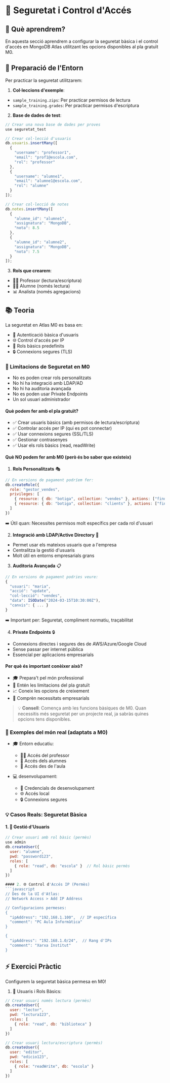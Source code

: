 # 🔐 Seguretat i Control d'Accés

## 🎯 Què aprendrem?
En aquesta secció aprendrem a configurar la seguretat bàsica i el control d'accés en MongoDB Atlas utilitzant les opcions disponibles al pla gratuït M0.

## 🌱 Preparació de l'Entorn
Per practicar la seguretat utilitzarem:

1. **Col·leccions d'exemple**:
- `sample_training.zips`: Per practicar permisos de lectura
- `sample_training.grades`: Per practicar permisos d'escriptura

2. **Base de dades de test**:
```javascript
// Crear una nova base de dades per proves
use seguretat_test

// Crear col·lecció d'usuaris
db.usuaris.insertMany([
  {
    "username": "professor1",
    "email": "prof1@escola.com",
    "rol": "professor"
  },
  {
    "username": "alumne1",
    "email": "alumne1@escola.com",
    "rol": "alumne"
  }
]);

// Crear col·lecció de notes
db.notes.insertMany([
  {
    "alumne_id": "alumne1",
    "assignatura": "MongoDB",
    "nota": 8.5
  },
  {
    "alumne_id": "alumne2",
    "assignatura": "MongoDB",
    "nota": 7.5
  }
]);
```

3. **Rols que crearem**:
- 👨‍🏫 Professor (lectura/escriptura)
- 👨‍🎓 Alumne (només lectura)
- 📊 Analista (només agregacions)

## 📚 Teoria
La seguretat en Atlas M0 es basa en:
- 🔑 Autenticació bàsica d'usuaris
- 🌐 Control d'accés per IP
- 👥 Rols bàsics predefinits
- 🔒 Connexions segures (TLS)

### 🚫 Limitacions de Seguretat en M0
- No es poden crear rols personalitzats
- No hi ha integració amb LDAP/AD
- No hi ha auditoria avançada
- No es poden usar Private Endpoints
- Un sol usuari administrador

#### Què podem fer amb el pla gratuït?
- ✅ Crear usuaris bàsics (amb permisos de lectura/escriptura)
- ✅ Controlar accés per IP (qui es pot connectar)
- ✅ Usar connexions segures (SSL/TLS)
- ✅ Gestionar contrasenyes
- ✅ Usar els rols bàsics (read, readWrite)

#### Què NO podem fer amb M0 (però és bo saber que existeix)

1. **Rols Personalitzats** 🎭
```javascript
// En versions de pagament podríem fer:
db.createRole({
  role: "gestor_vendes",
  privileges: [
    { resource: { db: "botiga", collection: "vendes" }, actions: ["find", "update"] },
    { resource: { db: "botiga", collection: "clients" }, actions: ["find"] }
  ]
})
```
➡️ Útil quan: Necessites permisos molt específics per cada rol d'usuari

2. **Integració amb LDAP/Active Directory** 👥
- Permet usar els mateixos usuaris que a l'empresa
- Centralitza la gestió d'usuaris
- Molt útil en entorns empresarials grans

3. **Auditoria Avançada** 📋
```javascript
// En versions de pagament podries veure:
{
  "usuari": "maria",
  "acció": "update",
  "col·lecció": "vendes",
  "data": ISODate("2024-03-15T10:30:00Z"),
  "canvis": { ... }
}
```
➡️ Important per: Seguretat, compliment normatiu, traçabilitat

4. **Private Endpoints** 🔒
- Connexions directes i segures des de AWS/Azure/Google Cloud
- Sense passar per internet pública
- Essencial per aplicacions empresarials

#### Per què és important conèixer això?
- 🎓 Prepara't pel món professional
- 🔄 Entén les limitacions del pla gratuït
- 📈 Coneix les opcions de creixement
- 🏢 Comprèn necessitats empresarials

> 💡 **Consell**: Comença amb les funcions bàsiques de M0. Quan necessitis més seguretat per un projecte real, ja sabràs quines opcions tens disponibles.

### 🌟 Exemples del món real (adaptats a M0)
- 🎓 Entorn educatiu:
  * 👨‍🏫 Accés del professor
  * 👥 Accés dels alumnes
  * 📱 Accés des de l'aula

- 💻 desenvolupament:
  * 🔑 Credencials de desenvolupament
  * 🌐 Accés local
  * 🔒 Connexions segures

### 💡 Casos Reals: Seguretat Bàsica

#### 1. 👥 Gestió d'Usuaris
```javascript
// Crear usuari amb rol bàsic (permès)
use admin
db.createUser({
  user: "alumne",
  pwd: "password123",
  roles: [
    { role: "read", db: "escola" }  // Rol bàsic permès
  ]
})

#### 2. 🌐 Control d'Accés IP (Permès)
```javascript
// Des de la UI d'Atlas:
// Network Access > Add IP Address

// Configuracions permeses:
{
  "ipAddress": "192.168.1.100",  // IP específica
  "comment": "PC Aula Informàtica"
}

{
  "ipAddress": "192.168.1.0/24",  // Rang d'IPs
  "comment": "Xarxa Institut"
}
```

## ⚡ Exercici Pràctic
Configurem la seguretat bàsica permesa en M0!

1. 🔑 Usuaris i Rols Bàsics:
```javascript
// Crear usuari només lectura (permès)
db.createUser({
  user: "lector",
  pwd: "lectura123",
  roles: [
    { role: "read", db: "biblioteca" }
  ]
})

// Crear usuari lectura/escriptura (permès)
db.createUser({
  user: "editor",
  pwd: "edicio123",
  roles: [
    { role: "readWrite", db: "escola" }
  ]
})
```